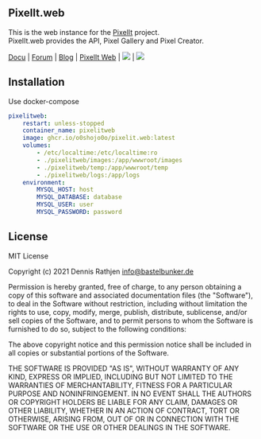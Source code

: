 ## PixelIt.web

This is the web instance for the [PixelIt](https://github.com/o0shojo0o/PixelIt) project.  
PixelIt.web provides the API, Pixel Gallery and Pixel Creator.  
  
[Docu](https://docs.bastelbunker.de/pixelit/) |
[Forum](https://github.com/o0shojo0o/PixelIt/discussions) |
[Blog](https://www.bastelbunker.de/pixel-it/) |
[PixelIt Web](https://pixelit.bastelbunker.de/PixelGallery) |
[![](https://img.shields.io/endpoint?style=flat&url=https%3A%2F%2Frunkit.io%2Fdamiankrawczyk%2Ftelegram-badge%2Fbranches%2Fmaster%3Furl%3Dhttps%3A%2F%2Ft.me%2Fpixelitdisplay)](https://t.me/pixelitdisplay) |
[![](https://img.shields.io/discord/558849582377861122?logo=discord)](https://discord.gg/JHE9P9zczW)

## Installation

Use docker-compose

```yml
pixelitweb:
    restart: unless-stopped
    container_name: pixelitweb
    image: ghcr.io/o0shojo0o/pixelit.web:latest
    volumes:
        - /etc/localtime:/etc/localtime:ro
        - ./pixelitweb/images:/app/wwwroot/images
        - ./pixelitweb/temp:/app/wwwroot/temp
        - ./pixelitweb/logs:/app/logs
    environment:
        MYSQL_HOST: host
        MYSQL_DATABASE: database
        MYSQL_USER: user
        MYSQL_PASSWORD: password
```

## License

MIT License

Copyright (c) 2021 Dennis Rathjen <info@bastelbunker.de>

Permission is hereby granted, free of charge, to any person obtaining a copy
of this software and associated documentation files (the "Software"), to deal
in the Software without restriction, including without limitation the rights
to use, copy, modify, merge, publish, distribute, sublicense, and/or sell
copies of the Software, and to permit persons to whom the Software is
furnished to do so, subject to the following conditions:

The above copyright notice and this permission notice shall be included in all
copies or substantial portions of the Software.

THE SOFTWARE IS PROVIDED "AS IS", WITHOUT WARRANTY OF ANY KIND, EXPRESS OR
IMPLIED, INCLUDING BUT NOT LIMITED TO THE WARRANTIES OF MERCHANTABILITY,
FITNESS FOR A PARTICULAR PURPOSE AND NONINFRINGEMENT. IN NO EVENT SHALL THE
AUTHORS OR COPYRIGHT HOLDERS BE LIABLE FOR ANY CLAIM, DAMAGES OR OTHER
LIABILITY, WHETHER IN AN ACTION OF CONTRACT, TORT OR OTHERWISE, ARISING FROM,
OUT OF OR IN CONNECTION WITH THE SOFTWARE OR THE USE OR OTHER DEALINGS IN THE
SOFTWARE.
